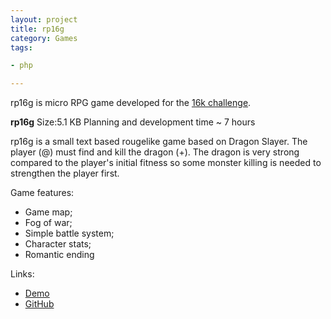 ```yaml
---
layout: project
title: rp16g
category: Games
tags:

- php

---
```


rp16g is micro RPG game developed for the [16k challenge](http://community.bbgamezone.net/general-game-discussion/micro-game-coding-challenge/msg19284/#msg19284).

**rp16g**
Size:5.1 KB
Planning and development time ~ 7 hours

rp16g is a small text based rougelike game based on Dragon Slayer. The player (@) must find and kill the dragon (+). The dragon is very strong compared to the player's initial fitness so some monster killing is needed to strengthen the player first.

Game features:
* Game map;
* Fog of war;
* Simple battle system;
* Character stats;
* Romantic ending

Links:

* [Demo](http://posterfans.com/game/rp16g.php)
* [GitHub](https://github.com/aquilax/rp16g)
